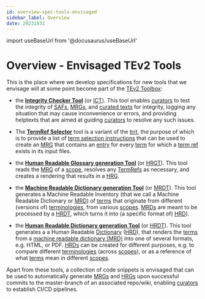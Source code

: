 ```yaml
---
id: overview-spec-tools-envisaged
sidebar_label: Overview
date: 20231031
---
```


import useBaseUrl from '@docusaurus/useBaseUrl'

# Overview - Envisaged TEv2 Tools

This is the place where we develop specifications for new tools that we envisage will at some point become part of the [TEv2 Toolbox](@):

- the **[Integrity Checker Tool](/docs/spec-tools-envisaged/ict)** (or [ICT](@)). This tool enables [curators](@) to test the integrity of [SAFs](@), [MRGs](@), and [curated texts](@) for integrity, logging any situation that may cause inconvenience or errors, and providing helptexts that are aimed at guiding [curators](@) to resolve any such issues.

- The **[TermRef Selector](/docs/spec-tools-envisaged/termref-selector)** tool is a variant of the [trrt](@), the purpose of which is to provide a list of [term selection instructions](@) that can be used to create an [MRG](@) that contains an [entry](mrg-entry@) for every [term](@) for which a [term ref](@) exists in its input files.

- the **[Human Readable Glossary generation Tool](/docs/spec-tools-envisaged/HRGT)** (or [HRGT](@)). This tool reads the [MRG](@) of a [scope](@), resolves any [TermRefs](@) as necessary, and creates a rendering that results in a [HRG](@).

- the **[Machine Readable Dictionary generation Tool](/docs/spec-tools-envisaged/MRDT)** (or [MRDT](@)). This tool generates a Machine Readable Inventory (that we call a Machine Readable Dictionary or [MRD](@)) of [terms](@) that originate from different (versions of) [terminologies](@), from various [scopes](@). [MRDs](@) are meant to be processed by a [HRDT](@), which turns it into (a specific format of) [HRD](@)).

- the **[Human Readable Dictionary generation Tool](/docs/spec-tools-envisaged/HRDT)** (or [HRDT](@)). This tool generates a a Human Readable [Dictionary](@) ([HRD](@)), that renders the [terms](@) from a [machine readable dictionary (MRD)](mrd@) into one of several formats, e.g. HTML, or PDF. [HRDs](@) can be created for different purposes, e.g. to compare different [terminologies](@) (across [scopes](@)), or as a reference of what [terms](@) mean in different [scopes](@).

Apart from these tools, a collection of code snippets is envisaged that can be used to automatically generate [MRGs](@) and [HRGs](@) upon successful commits to the master-branch of an associated repo/wiki, enabling [curators](@) to establish CI/CD pipelines.
